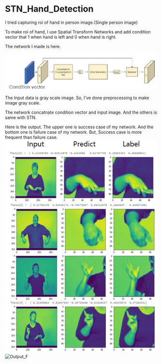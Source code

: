 # STN_Hand_Detection

I tried capturing roi of hand in person image.(Single person image)

To make roi of hand, I use Spatial Transform Networks and add condition vector that 1 when hand is left and 0 when hand is right.

The network I made is here.

![Network_Shape](/Image_for_Github/network.PNG)

The Input data is gray scale image. So, I've done preprocessing to make image gray scale.

The network concatnate condition vector and input image. And the others is same with STN.

Here is the output.
The upper one is success case of my network. And the bottom one is failure case of my network.
But, Success case is more frequent than failure case.
![Output_S](/Image_for_Github/Output_Success.PNG)
![Output_F](/Image_for_Github/Output_Failure.PNG)
